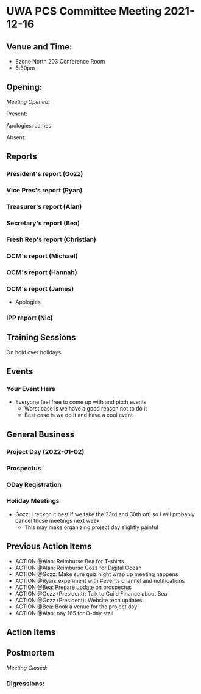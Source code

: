 # UWA PCS Committee Meeting 2021-12-16

## Venue and Time:
- Ezone North 203 Conference Room 
- 6:30pm 


## Opening: 

*Meeting Opened:* 

Present: 

Apologies: James

Absent:


## Reports

### President's report (Gozz)

### Vice Pres's report (Ryan)

### Treasurer's report (Alan)

### Secretary's report (Bea)

### Fresh Rep's report (Christian)

### OCM's report (Michael)

### OCM's report (Hannah)

### OCM's report (James)
- Apologies

### IPP report (Nic)


## Training Sessions
On hold over holidays

## Events


### Your Event Here
- Everyone feel free to come up with and pitch events
    - Worst case is we have a good reason not to do it
    - Best case is we do it and have a cool event

## General Business

### Project Day (2022-01-02)

### Prospectus

### ODay Registration

### Holiday Meetings
- Gozz: I reckon it best if we take the 23rd and 30th off, so I will probably cancel those meetings next week
    - This may make organizing project day slightly painful

## Previous Action Items
- ACTION @Alan: Reimburse Bea for T-shirts
- ACTION @Alan: Reimburse Gozz for Digital Ocean
- ACTION @Gozz: Make sure quiz night wrap up meeting happens
- ACTION @Ryan: experiment with #events channel and notifications
- ACTION @Bea: Prepare update on prospectus
- ACTION @Gozz (President): Talk to Guild Finance about Bea
- ACTION @Gozz (President): Website tech updates
- ACTION @Bea: Book a venue for the project day
- ACTION @Alan: pay 165 for O-day stall

## Action Items



## Postmortem

*Meeting Closed:*

### Digressions: 
